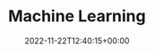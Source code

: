 ---
weight: 1345
title: "Machine Learning"
description: "Lotus Docs Custom Shortcodes."
icon: code
lead: ""
date: 2022-11-22T12:40:15+00:00
lastmod: 2022-11-22T12:40:15+00:00
aliases:
    - ../guides/shortcodes
draft: false
images: []
---